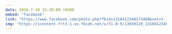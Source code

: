 ```yaml
---
date: 2016-7-10 15:20:09 +0200
embed: "facebook"
link: "https://www.facebook.com/photo.php?fbid=1318412348173480&set=t.100000141817926&type=3&theater"
img: "https://scontent-frt3-1.xx.fbcdn.net/v/t1.0-9/13659120_1318412348173480_6886125685347285462_n.jpg?oh=219718a30b23087578d63fb283cc8922&oe=5956C826"
---
```

